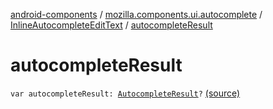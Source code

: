 [android-components](../../index.md) / [mozilla.components.ui.autocomplete](../index.md) / [InlineAutocompleteEditText](index.md) / [autocompleteResult](./autocomplete-result.md)

# autocompleteResult

`var autocompleteResult: `[`AutocompleteResult`](-autocomplete-result/index.md)`?` [(source)](https://github.com/mozilla-mobile/android-components/blob/master/components/ui/autocomplete/src/main/java/mozilla/components/ui/autocomplete/InlineAutocompleteEditText.kt#L127)